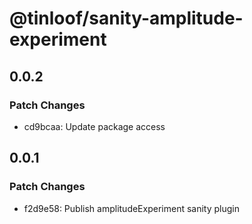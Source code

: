 # @tinloof/sanity-amplitude-experiment

## 0.0.2

### Patch Changes

- cd9bcaa: Update package access

## 0.0.1

### Patch Changes

- f2d9e58: Publish amplitudeExperiment sanity plugin
